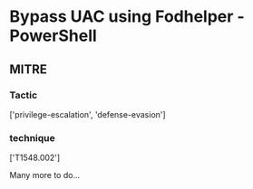 # Bypass UAC using Fodhelper - PowerShell

## MITRE

### Tactic
['privilege-escalation', 'defense-evasion']

### technique
['T1548.002']

Many more to do...
